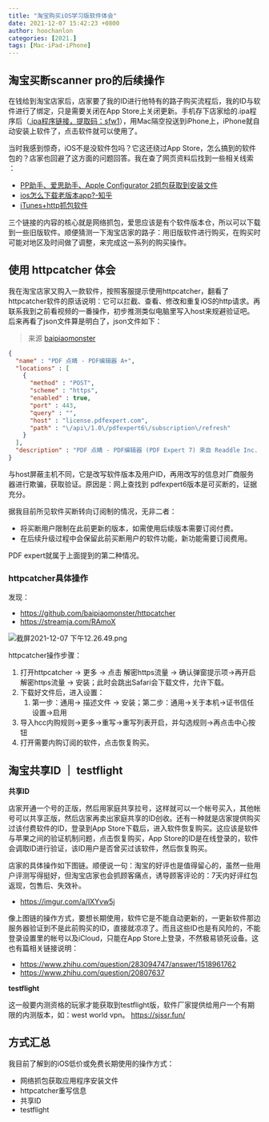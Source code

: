 ```yaml
---
title: "淘宝购买iOS学习版软件体会"
date: 2021-12-07 15:42:23 +0800
author: hoochanlon
categories: [2021.]
tags: [Mac·iPad·iPhone]
---
```


## 淘宝买断scanner pro的后续操作

在钱给到淘宝店家后，店家要了我的ID进行他特有的路子购买流程后，我的ID与软件进行了绑定，只是需要关闭在App Store上关闭更新。手机存下店家给的.ipa程序后（[.ipa程序链接，提取码：sfw1](https://pan.baidu.com/s/1n2j_2KjmdnAFkaegw-XPzA )），用Mac隔空投送到iPhone上，iPhone就自动安装上软件了，点击软件就可以使用了。

当时我感到惊奇，iOS不是没软件包吗？它这还绕过App Store，怎么搞到的软件包的？店家也回避了这方面的问题回答。我在查了网页资料后找到一些相关线索 <!-- more --> ：

* [PP助手、爱思助手、Apple Configurator 2抓包获取到安装文件](https://www.jianshu.com/p/fdb50d303ad6)
* [ios怎么下载老版本app?-知乎](https://www.zhihu.com/question/344479701/answer/816525672)
* [iTunes+http抓包软件](https://www.jianshu.com/p/acf915b4bd9a)

三个链接的内容的核心就是网络抓包，爱思应该是有个软件版本仓，所以可以下载到一些旧版软件。顺便猜测一下淘宝店家的路子：用旧版软件进行购买，在购买时可能对地区及时间做了调整，来完成这一系列的购买操作。


## 使用 httpcatcher 体会

我在淘宝店家又购入一款软件，按照客服提示使用httpcatcher，翻看了httpcatcher软件的原话说明：它可以拦截、查看、修改和重复iOS的http请求。再联系我到之前看视频的一番操作，初步推测类似电脑里写入host来规避验证吧。后来再看了json文件算是明白了，json文件如下：

> 来源 [baipiaomonster](https://github.com/baipiaomonster/httpcatcher/blob/master/PDF%20%E7%82%B9%E7%9D%9B%20-%20PDF%E7%BC%96%E8%BE%91%E5%99%A8.json)

```json
{
  "name" : "PDF 点睛 - PDF编辑器 A+",
  "locations" : [
    {
      "method" : "POST",
      "scheme" : "https",
      "enabled" : true,
      "port" : 443,
      "query" : "",
      "host" : "license.pdfexpert.com",
      "path" : "\/api\/1.0\/pdfexpert6\/subscription\/refresh"
    }
  ],
  "description" : "PDF 点睛 - PDF编辑器 (PDF Expert 7) 来自 Readdle Inc. https:\/\/apps.apple.com\/cn\/app\/pdf-%E7%82%B9%E7%9D%9B-pdf%E7%BC%96%E8%BE%91%E5%99%A8-pdf-expert-7\/id743974925"
}
```

与host屏蔽主机不同，它是改写软件版本及用户ID，再用改写的信息对厂商服务器进行欺骗，获取验证。原因是：网上查找到 pdfexpert6版本是可买断的，证据充分。

据我目前所见软件买断转向订阅制的情况，无非二者：

* 将买断用户限制在此前更新的版本，如需使用后续版本需要订阅付费。
* 在后续升级过程中会保留此前买断用户的软件功能，新功能需要订阅费用。

PDF expert就属于上面提到的第二种情况。

### httpcatcher具体操作

发现：

* https://github.com/baipiaomonster/httpcatcher
* https://streamja.com/RAmoX

![截屏2021-12-07 下午12.26.49.png](https://s2.loli.net/2021/12/07/k8dQLjfPFYMHA4q.png)

httpcatcher操作步骤：

1. 打开httpcatcher -> 更多 -> 点击 解密https流量 -> 确认弹窗提示项->再开启 解密https流量 -> 安装；此时会跳出Safari会下载文件，允许下载。
2. 下载好文件后，进入设置：
   1. 第一步：通用-> 描述文件 -> 安装；第二步：通用->关于本机->证书信任设置->启用
3. 导入hcc内购规则->更多->重写->重写列表开启，并勾选规则->再点击中心按钮
4. 打开需要内购订阅的软件，点击恢复购买。

## 淘宝共享ID ｜ testflight

**共享ID**

店家开通一个号的正版，然后用家庭共享拉号，这样就可以一个帐号买入，其他帐号可以共享正版，然后店家再卖出家庭共享的ID创收。还有一种就是店家提供购买过该付费软件的ID，登录到App Store下载后，进入软件恢复购买。这应该是软件与苹果之间的验证机制问题，点击恢复购买，App Store的ID是在线登录的，软件会调取ID进行验证，该ID用户是否曾买过该软件，然后恢复购买。

店家的具体操作如下图链。顺便说一句：淘宝的好评也是值得留心的，虽然一些用户评测写得挺好，但淘宝店家也会抓顾客痛点，诱导顾客评论的：7天内好评红包返现，包售后、失效补。

* https://imgur.com/a/IXYvw5j

像上图链的操作方式，要想长期使用，软件它是不能自动更新的，一更新软件那边服务器验证到不是此前购买的ID，直接就凉凉了。而且这些ID也是有风险的，不能登录设置里的帐号以及iCloud，只能在App Store上登录，不然极易锁死设备。这也有篇相关链接说明：

* https://www.zhihu.com/question/283094747/answer/1518961762
* https://www.zhihu.com/question/20807637

**testflight**

这一般要内测资格的玩家才能获取到testflight版，软件厂家提供给用户一个有期限的内测版本，如：west world vpn。 https://sjssr.fun/


## 方式汇总

我目前了解到的iOS低价或免费长期使用的操作方式：

* 网络抓包获取应用程序安装文件
* httpcatcher重写信息
* 共享ID
* testflight

